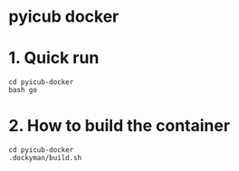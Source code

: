 # pyicub docker

# 1. Quick run

    cd pyicub-docker
    bash go

# 2. How to build the container

    cd pyicub-docker
    .dockyman/build.sh
